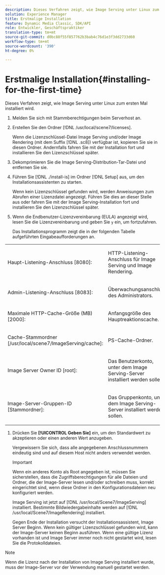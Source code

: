 ```yaml
---
description: Dieses Verfahren zeigt, wie Image Serving unter Linux zum ersten Mal installiert wird.
solution: Experience Manager
title: Erstmalige Installation
feature: Dynamic Media Classic, SDK/API
role: Entwickler, Geschäftspraktiker
translation-type: tm+mt
source-git-commit: d0bc88f55f857762b3bab4c76d1e3f3dd2733d60
workflow-type: tm+mt
source-wordcount: '390'
ht-degree: 0%

---
```



# Erstmalige Installation{#installing-for-the-first-time}

Dieses Verfahren zeigt, wie Image Serving unter Linux zum ersten Mal installiert wird.

1. Melden Sie sich mit Stammberechtigungen beim Serverhost an.
1. Erstellen Sie den Ordner [!DNL /usr/local/scene7/licenses].

   Wenn die Lizenzschlüssel-Datei Image Serving und/oder Image Rendering (mit dem Suffix [!DNL .sc8]) verfügbar ist, kopieren Sie sie in diesen Ordner. Andernfalls fahren Sie mit der Installation fort und installieren Sie den Lizenzschlüssel später.
1. Dekomprimieren Sie die Image Serving-Distribution-Tar-Datei und entfernen Sie sie.
1. Führen Sie [!DNL ./install-is] im Ordner [!DNL Setup] aus, um den Installationsassistenten zu starten.

   Wenn kein Lizenzschlüssel gefunden wird, werden Anweisungen zum Abrufen einer Lizenzdatei angezeigt. Führen Sie dies an dieser Stelle aus oder fahren Sie mit der Image Serving-Installation fort und installieren Sie den Lizenzschlüssel später.
1. Wenn die Endbenutzer-Lizenzvereinbarung (EULA) angezeigt wird, lesen Sie die Lizenzvereinbarung und geben Sie `y` ein, um fortzufahren.

   Das Installationsprogramm zeigt die in der folgenden Tabelle aufgeführten Eingabeaufforderungen an.

<table id="table_0E7B673CAD8E4C5EB72F8283A0DDEFC8"> 
 <tbody> 
  <tr> 
   <td colname="col1"> <p><span class="codeph"> Haupt-Listening-Anschluss [8080]:</span> </p> </td> 
   <td colname="col2"> <p>HTTP-Listening-Anschluss für Image Serving und Image Rendering. </p> </td> 
  </tr> 
  <tr> 
   <td colname="col1"> <p><span class="codeph"> Admin-Listening-Anschluss [8083]:</span> </p> </td> 
   <td colname="col2"> <p>Überwachungsanschluss des Administrators. </p> </td> 
  </tr> 
  <tr> 
   <td colname="col1"> <p><span class="codeph"> Maximale HTTP-Cache-Größe (MB) [2000]:</span> </p> </td> 
   <td colname="col2"> <p>Anfangsgröße des Hauptreaktionscache. </p> </td> 
  </tr> 
  <tr> 
   <td colname="col1"> <p><span class="codeph"> Cache-Stammordner [/usr/local/scene7/ImageServing/cache]:</span> </p> </td> 
   <td colname="col2"> <p>PS-Cache-Ordner. </p> </td> 
  </tr> 
  <tr> 
   <td colname="col1"> <p><span class="codeph"> Image Server Owner ID [root]:</span> </p> </td> 
   <td colname="col2"> <p>Das Benutzerkonto, unter dem Image Serving-Server installiert werden sollen. </p> </td> 
  </tr> 
  <tr> 
   <td colname="col1"> <p><span class="codeph"> Image-Server-Gruppen-ID [Stammordner]:</span> </p> </td> 
   <td colname="col2"> <p>Das Gruppenkonto, unter dem Image Serving-Server installiert werden sollen. </p> </td> 
  </tr> 
 </tbody> 
</table>

1. Drücken Sie **[!UICONTROL Geben Sie]** ein, um den Standardwert zu akzeptieren oder einen anderen Wert anzugeben.

   Vergewissern Sie sich, dass alle angegebenen Anschlussnummern eindeutig sind und auf diesem Host nicht anders verwendet werden.

   >[!IMPORTANT]
   >
   >Wenn ein anderes Konto als Root angegeben ist, müssen Sie sicherstellen, dass die Zugriffsberechtigungen für alle Dateien und Ordner, die der Image-Server lesen und/oder schreiben muss, korrekt eingerichtet sind, wenn diese Ordner in den Konfigurationsdateien neu konfiguriert werden.
   >
   >Image Serving ist jetzt auf [!DNL /usr/local/Scene7/ImageServing] installiert. Bestimmte Bildwiedergabeinhalte werden auf [!DNL /usr/local/Scene7/ImageRendering] installiert.
   >
   >Gegen Ende der Installation versucht der Installationsassistent, Image Server Beginn. Wenn kein gültiger Lizenzschlüssel gefunden wird, kann der Image-Server keinen Beginn ausführen. Wenn eine gültige Lizenz vorhanden ist und Image Server immer noch nicht gestartet wird, lesen Sie die Protokolldateien.

>[!NOTE]
>
>Wenn die Lizenz nach der Installation von Image Serving installiert wurde, muss der Image-Server vor der Verwendung manuell gestartet werden.

